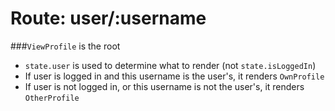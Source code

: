 # Route: user/:username

###`ViewProfile` is the root
- `state.user` is used to determine what to render (not `state.isLoggedIn`)
- If user is logged in and this username is the user's, it renders `OwnProfile`
- If user is not logged in, or this username is not the user's, it renders `OtherProfile`

